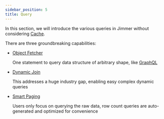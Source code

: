 ```yaml
---
sidebar_position: 5
title: Query
---
```


In this section, we will introduce the various queries in Jimmer without considering [Cache](../cache). 

There are three groundbreaking capabilities:

-   [Object Fetcher](./object-fetcher)

    One statement to query data structure of arbitrary shape, like [GraphQL](https://graphql.org/)

-   [Dynamic Join](./dynamic-join)

    This addresses a huge industry gap, enabling easy complex dynamic queries

-   [Smart Paging](./paging) 

    Users only focus on querying the raw data, row count queries are auto-generated and optimized for convenience